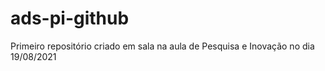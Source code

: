 # ads-pi-github
Primeiro repositório criado em sala na aula de Pesquisa e Inovação no dia 19/08/2021
